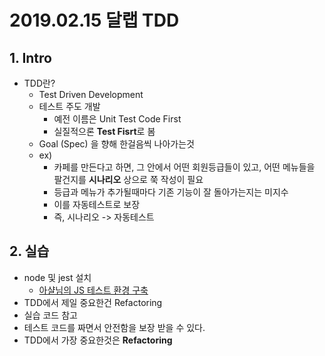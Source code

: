 # 2019.02.15 달랩 TDD

## 1. Intro

* TDD란?
    * Test Driven Development
    * 테스트 주도 개발
      * 예전 이름은 Unit Test Code First
      * 실질적으론 **Test Fisrt**로 봄
    * Goal (Spec) 을 향해 한걸음씩 나아가는것
    * ex)
      * 카페를 만든다고 하면, 그 안에서 어떤 회원등급들이 있고, 어떤 메뉴들을 팔건지를 **시나리오** 상으로 쭉 작성이 필요
      * 등급과 메뉴가 추가될때마다 기존 기능이 잘 돌아가는지는 미지수
      * 이를 자동테스트로 보장
      * 즉, 시나리오 -> 자동테스트

## 2. 실습

* node 및 jest 설치
    * [아샬님의 JS 테스트 환경 구축](https://github.com/ahastudio/til/blob/master/javascript/20181212-setup-javascript-project.md)
* TDD에서 제일 중요한건 Refactoring
* 실습 코드 참고
* 테스트 코드를 짜면서 안전함을 보장 받을 수 있다.
* TDD에서 가장 중요한것은 **Refactoring**
  